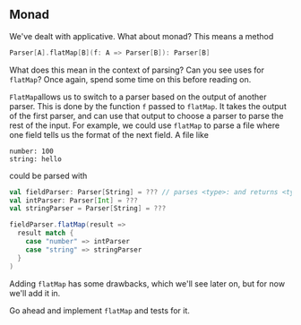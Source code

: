 ## Monad

We've dealt with applicative. What about monad? This means a method

```scala
Parser[A].flatMap[B](f: A => Parser[B]): Parser[B]
```

What does this mean in the context of parsing? Can you see uses for `flatMap`? Once again, spend some time on this before reading on.

`FlatMap`allows us to switch to a parser based on the output of another parser. This is done by the function `f` passed to `flatMap`. It takes the output of the first parser, and can use that output to choose a parser to parse the rest of the input. For example, we could use `flatMap` to parse a file where one field tells us the format of the next field. A file like

```
number: 100
string: hello
```

could be parsed with

```scala
val fieldParser: Parser[String] = ??? // parses <type>: and returns <type>
val intParser: Parser[Int] = ???
val stringParser = Parser[String] = ???

fieldParser.flatMap(result =>
  result match {
    case "number" => intParser
    case "string" => stringParser
  }
)
```

Adding `flatMap` has some drawbacks, which we'll see later on, but for now we'll add it in.

Go ahead and implement `flatMap` and tests for it.
